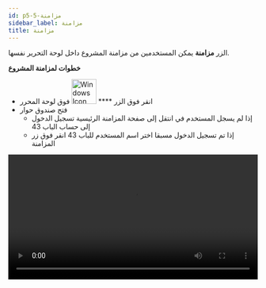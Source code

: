 ```yaml
---
id: p5-5-مزامنة
sidebar_label: مزامنة
title: مزامنة
---
```


الزر **مزامنة** يمكن المستخدمين من مزامنة المشروع داخل لوحة التحرير نفسها.

**خطوات لمزامنة المشروع**

- انقر فوق الزر **** <img src="/assets/cloudsyncbutton.png" alt="Windows Icon" width="50px" /> فوق لوحة المحرر
- فتح صندوق حوار
    - إذا لم يسجل المستخدم في انتقل إلى صفحة المزامنة الرئيسية تسجيل الدخول إلى حساب الباب 43
    - إذا تم تسجيل الدخول مسبقا اختر اسم المستخدم للباب 43 انقر فوق زر المزامنة

<video controls src="/assets/projectsync.mov" width="100%" type="video/mp4">

